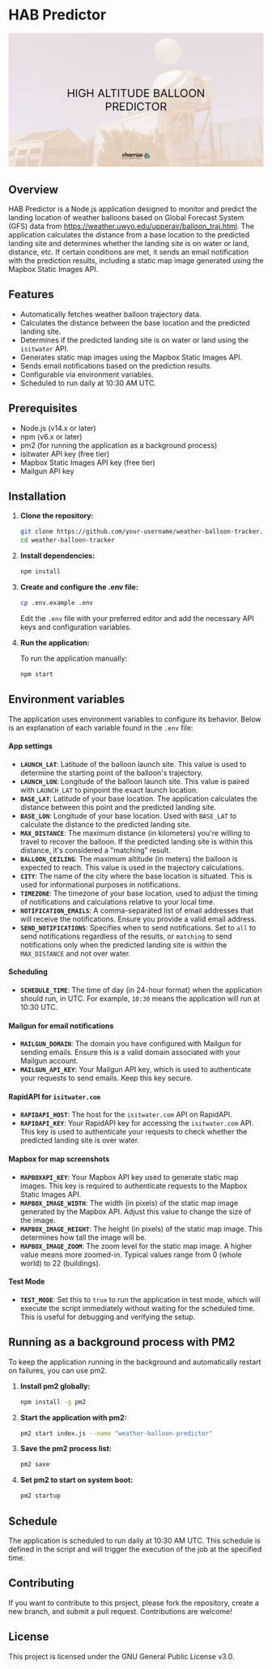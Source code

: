 # HAB Predictor

![HAB Predictor image](./img/hab-predictor.jpg)

## Overview

HAB Predictor is a Node.js application designed to monitor and predict the landing location of weather balloons based on Global Forecast System (GFS) data from https://weather.uwyo.edu/upperair/balloon_traj.html. The application calculates the distance from a base location to the predicted landing site and determines whether the landing site is on water or land, distance, etc. If certain conditions are met, it sends an email notification with the prediction results, including a static map image generated using the Mapbox Static Images API.

## Features

- Automatically fetches weather balloon trajectory data.
- Calculates the distance between the base location and the predicted landing site.
- Determines if the predicted landing site is on water or land using the `isitwater` API.
- Generates static map images using the Mapbox Static Images API.
- Sends email notifications based on the prediction results.
- Configurable via environment variables.
- Scheduled to run daily at 10:30 AM UTC.

## Prerequisites

- Node.js (v14.x or later)
- npm (v6.x or later)
- pm2 (for running the application as a background process)
- isitwater API key (free tier)
- Mapbox Static Images API key (free tier)
- Mailgun API key

## Installation

1. **Clone the repository:**

    ```bash
    git clone https://github.com/your-username/weather-balloon-tracker.git
    cd weather-balloon-tracker
    ```

1. **Install dependencies:**

    ```bash
    npm install
    ```

1. **Create and configure the .env file:**

    ```bash
    cp .env.example .env
    ```

    Edit the `.env` file with your preferred editor and add the necessary API keys and configuration variables.

1. **Run the application:**

    To run the application manually:
    ```bash
    npm start
    ```

## Environment variables

The application uses environment variables to configure its behavior. Below is an explanation of each variable found in the `.env` file:

#### App settings

- **`LAUNCH_LAT`**: Latitude of the balloon launch site. This value is used to determine the starting point of the balloon's trajectory.
- **`LAUNCH_LON`**: Longitude of the balloon launch site. This value is paired with `LAUNCH_LAT` to pinpoint the exact launch location.
- **`BASE_LAT`**: Latitude of your base location. The application calculates the distance between this point and the predicted landing site.
- **`BASE_LON`**: Longitude of your base location. Used with `BASE_LAT` to calculate the distance to the predicted landing site.
- **`MAX_DISTANCE`**: The maximum distance (in kilometers) you're willing to travel to recover the balloon. If the predicted landing site is within this distance, it's considered a "matching" result.
- **`BALLOON_CEILING`**: The maximum altitude (in meters) the balloon is expected to reach. This value is used in the trajectory calculations.
- **`CITY`**: The name of the city where the base location is situated. This is used for informational purposes in notifications.
- **`TIMEZONE`**: The timezone of your base location, used to adjust the timing of notifications and calculations relative to your local time.
- **`NOTIFICATION_EMAILS`**: A comma-separated list of email addresses that will receive the notifications. Ensure you provide a valid email address.
- **`SEND_NOTIFICATIONS`**: Specifies when to send notifications. Set to `all` to send notifications regardless of the results, or `matching` to send notifications only when the predicted landing site is within the `MAX_DISTANCE` and not over water.

#### Scheduling

- **`SCHEDULE_TIME`**: The time of day (in 24-hour format) when the application should run, in UTC. For example, `10:30` means the application will run at 10:30 UTC.

#### Mailgun for email notifications

- **`MAILGUN_DOMAIN`**: The domain you have configured with Mailgun for sending emails. Ensure this is a valid domain associated with your Mailgun account.
- **`MAILGUN_API_KEY`**: Your Mailgun API key, which is used to authenticate your requests to send emails. Keep this key secure.

#### RapidAPI for `isitwater.com`

- **`RAPIDAPI_HOST`**: The host for the `isitwater.com` API on RapidAPI.
- **`RAPIDAPI_KEY`**: Your RapidAPI key for accessing the `isitwater.com` API. This key is used to authenticate your requests to check whether the predicted landing site is over water.

#### Mapbox for map screenshots

- **`MAPBOXAPI_KEY`**: Your Mapbox API key used to generate static map images. This key is required to authenticate requests to the Mapbox Static Images API.
- **`MAPBOX_IMAGE_WIDTH`**: The width (in pixels) of the static map image generated by the Mapbox API. Adjust this value to change the size of the image.
- **`MAPBOX_IMAGE_HEIGHT`**: The height (in pixels) of the static map image. This determines how tall the image will be.
- **`MAPBOX_IMAGE_ZOOM`**: The zoom level for the static map image. A higher value means more zoomed-in. Typical values range from 0 (whole world) to 22 (buildings).

#### Test Mode

- **`TEST_MODE`**: Set this to `true` to run the application in test mode, which will execute the script immediately without waiting for the scheduled time. This is useful for debugging and verifying the setup.

## Running as a background process with PM2

To keep the application running in the background and automatically restart on failures, you can use pm2.

1. **Install pm2 globally:**

    ```bash
    npm install -g pm2
    ```

1. **Start the application with pm2:**

    ```bash
    pm2 start index.js --name "weather-balloon-predictor"
    ```

1. **Save the pm2 process list:**

    ```bash
    pm2 save
    ```

1. **Set pm2 to start on system boot:**

    ```bash
    pm2 startup
    ```

## Schedule

The application is scheduled to run daily at 10:30 AM UTC. This schedule is defined in the script and will trigger the execution of the job at the specified time.

## Contributing

If you want to contribute to this project, please fork the repository, create a new branch, and submit a pull request. Contributions are welcome!

## License

This project is licensed under the GNU General Public License v3.0.
